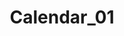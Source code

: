 ---
title: "Calendar_01"
domain: ""
address: ""
description: ""
photo: ""
important: false
association: ""
type: "calendar"
---